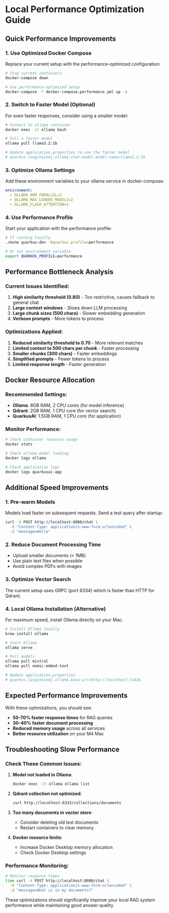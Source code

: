 # Local Performance Optimization Guide

## Quick Performance Improvements

### 1. Use Optimized Docker Compose
Replace your current setup with the performance-optimized configuration:

```bash
# Stop current containers
docker-compose down

# Use performance-optimized setup
docker-compose -f docker-compose.performance.yml up -d
```

### 2. Switch to Faster Model (Optional)
For even faster responses, consider using a smaller model:

```bash
# Connect to ollama container
docker exec -it ollama bash

# Pull a faster model
ollama pull llama3.2:1b

# Update application.properties to use the faster model
# quarkus.langchain4j.ollama.chat-model.model-name=llama3.2:1b
```

### 3. Optimize Ollama Settings
Add these environment variables to your ollama service in docker-compose:

```yaml
environment:
  - OLLAMA_NUM_PARALLEL=2
  - OLLAMA_MAX_LOADED_MODELS=2
  - OLLAMA_FLASH_ATTENTION=1
```

### 4. Use Performance Profile
Start your application with the performance profile:

```bash
# If running locally
./mvnw quarkus:dev -Dquarkus.profile=performance

# Or set environment variable
export QUARKUS_PROFILE=performance
```

## Performance Bottleneck Analysis

### Current Issues Identified:
1. **High similarity threshold (0.80)** - Too restrictive, causes fallback to general chat
2. **Large context windows** - Slows down LLM processing
3. **Large chunk sizes (500 chars)** - Slower embedding generation
4. **Verbose prompts** - More tokens to process

### Optimizations Applied:
1. **Reduced similarity threshold to 0.70** - More relevant matches
2. **Limited context to 500 chars per chunk** - Faster processing
3. **Smaller chunks (300 chars)** - Faster embeddings
4. **Simplified prompts** - Fewer tokens to process
5. **Limited response length** - Faster generation

## Docker Resource Allocation

### Recommended Settings:
- **Ollama**: 8GB RAM, 2 CPU cores (for model inference)
- **Qdrant**: 2GB RAM, 1 CPU core (for vector search)
- **QuarkusAI**: 1.5GB RAM, 1 CPU core (for application)

### Monitor Performance:
```bash
# Check container resource usage
docker stats

# Check ollama model loading
docker logs ollama

# Check application logs
docker logs quarkusai-app
```

## Additional Speed Improvements

### 1. Pre-warm Models
Models load faster on subsequent requests. Send a test query after startup:

```bash
curl -X POST http://localhost:8080/chat \
  -H "Content-Type: application/x-www-form-urlencoded" \
  -d "message=Hello"
```

### 2. Reduce Document Processing Time
- Upload smaller documents (< 1MB)
- Use plain text files when possible
- Avoid complex PDFs with images

### 3. Optimize Vector Search
The current setup uses GRPC (port 6334) which is faster than HTTP for Qdrant.

### 4. Local Ollama Installation (Alternative)
For maximum speed, install Ollama directly on your Mac:

```bash
# Install Ollama locally
brew install ollama

# Start Ollama
ollama serve

# Pull models
ollama pull mistral
ollama pull nomic-embed-text

# Update application.properties
# quarkus.langchain4j.ollama.base-url=http://localhost:11434
```

## Expected Performance Improvements

With these optimizations, you should see:
- **50-70% faster response times** for RAG queries
- **30-40% faster document processing**
- **Reduced memory usage** across all services
- **Better resource utilization** on your M4 Mac

## Troubleshooting Slow Performance

### Check These Common Issues:

1. **Model not loaded in Ollama**:
   ```bash
   docker exec -it ollama ollama list
   ```

2. **Qdrant collection not optimized**:
   ```bash
   curl http://localhost:6333/collections/documents
   ```

3. **Too many documents in vector store**:
   - Consider deleting old test documents
   - Restart containers to clear memory

4. **Docker resource limits**:
   - Increase Docker Desktop memory allocation
   - Check Docker Desktop settings

### Performance Monitoring:
```bash
# Monitor response times
time curl -X POST http://localhost:8080/chat \
  -H "Content-Type: application/x-www-form-urlencoded" \
  -d "message=What is in my documents?"
```

These optimizations should significantly improve your local RAG system performance while maintaining good answer quality.
